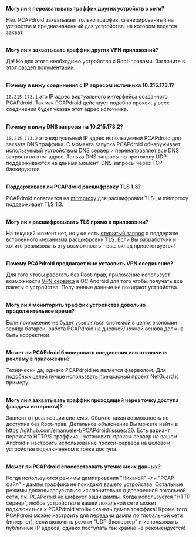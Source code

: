 **Могу ли я перехватывать траффик других устройств в сети?**

Нет. PCAPdroid захватывает только траффик, сгенерированный на устростве и предназначенный для устройства, на котором ведется захват.
<br/><br/>

**Могу ли я захватывать траффик других VPN приложений?**

Да! Но для этого необходимо устройство с Root-правами. Загляните в [этот раздел документации](https://emanuele-f.github.io/PCAPdroid/advanced_features#44-root-capture).
<br/><br/>

**Почему я вижу соединения с IP адресом источника 10.215.173.1?**

`10.215.173.1` это IP адрес виртуального интерфейса созданного PCAPdroid. Так как PCAPdroid действует подобно прокси, у всех соединений будет указан этот адрес источника.
<br/><br/>

**Почему я вижу DNS запросы на 10.215.173.2?**

`10.215.173.2` это виртуальный IP адрес используемый PCAPdroid для захвата DNS траффика. С момента запуска PCAPdroid обнаруживает используемый устройством DNS сервер и перенаправляет все DNS запросы на этот адрес. Только DNS запросы по протоколу UDP поддерживаются на данный момент. DNS запросы через TCP блокируются.
<br/><br/>

**Поддерживает ли PCAPdroid расшифровку TLS 1.3?**

PCAPdroid полагается на [mitmproxy](https://mitmproxy.org/) для расшифровки TLS , и mitmproxy поддерживает TLS 1.3.
<br/><br/>

**Могу ли я расшифровывать TLS прямо в приложении?**

На текущий момент нет, но уже есть [открытый запрос](https://github.com/emanuele-f/PCAPdroid/issues/57) о поддержке встроенного механизма расшифровки TLS. Если Вы разработчик и хотите реализовать эту возможность - ваш вклад приветствуется!
<br/><br/>

**Почему PCAPdroid предлагает мне устаовить VPN соединение?**

Для того чтобы работать без Root-прав, приложение использует возможности [VPN сервиса](https://developer.android.com/reference/android/net/VpnService) в ОС Android для того чтобы получать все пакеты с устройства. Полученные данные не покидают устройства.
<br/><br/>

**Могу ли я мониторить траффик устройства довольно продолжительное время?**

Если приложение не будет усыпляться системой в целях экономии заряда батареи, работа PCAPdroid на дневной/ночной основа должна быть корректной.
<br/><br/>

**Может ли PCAPdroid блокировать соединения или отключить рекламу в приложении?**

Технически да, однако PCAPdroid не является фаерволом. Для подобных целей лучше использвать прекрасный проект [NetGuard](https://github.com/M66B/NetGuard) к примеру.
<br/><br/>

**Могу ли я захватывать траффик проходящий через точку доступа (раздача интернета)?**

Зависит от реализации системы. Обычно такая возможность не доступна без Root-прав. Детальное объяснение Вы можете найти в https://github.com/emanuele-f/PCAPdroid/issues/20. Есть вариант перехвата HTTP/S траффика - установить прокси-сервер на вашем Android и настроить использование прокси-сервера на целевом устройстве подключенном к точке доступа.
<br/><br/>

**Может ли PCAPdroid способствовать утечке моих данных?**

Когда используются режимы дампирования "Никакой" или "PCAP-файл" - дампы траффика не покидают вашего устройства.
Остальные режимы должны запускаться исключительно в доверенной локальной сети, т.к. PCAPdroid не шифрует ваши дампы. Когда используется "HTTP сервер", любое устройство в вашей локальной сети может подключиться к PCAPdroid чтобы скачать дампа траффика! Кроме того PCAPdroid можно настроить для передачи дампа по глобальной сети (интернет), если включить режим "UDP Экспортер" и использовать публичные IP адреса, однако поступать так крайне не рекомендуется!
<br/><br/>
